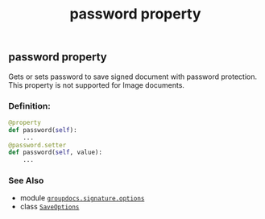 ﻿---
title: password property
second_title: GroupDocs.Signature for Python via .NET API References
description: 
type: docs
url: /python-net/groupdocs.signature.options/saveoptions/password/
is_root: false
weight: 50
---

## password property


Gets or sets password to save signed document with password protection.
This property is not supported for Image documents.
### Definition:
```python
@property
def password(self):
    ...
@password.setter
def password(self, value):
    ...
```

### See Also
* module [`groupdocs.signature.options`](../../)
* class [`SaveOptions`](/signature/python-net/groupdocs.signature.options/saveoptions)
